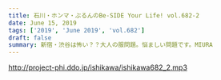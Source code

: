 ```yaml
---
title: 石川・ホンマ・ぶるんのBe-SIDE Your Life! vol.682-2
date: June 15, 2019
tags: ['2019', 'June 2019', 'vol.682']
draft: false
summary: 新宿・渋谷は怖い？？大人の服問題。悩ましい問題です。MIURA
---
```


http://project-phi.ddo.jp/ishikawa/ishikawa682_2.mp3
